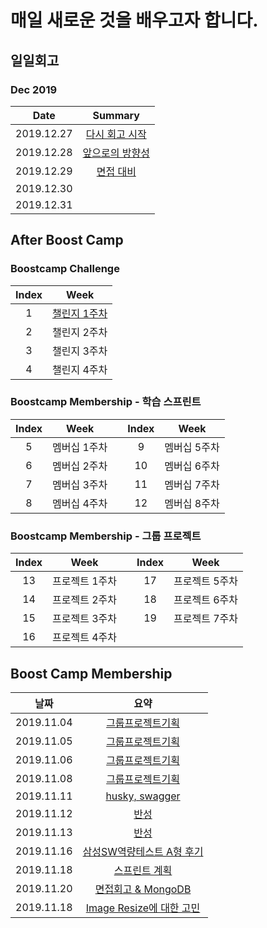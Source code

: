 # 매일 새로운 것을 배우고자 합니다.

## 일일회고

### Dec 2019

|    Date   | Summary |
|:---------:|:-------:|
|2019.12.27 |[다시 회고 시작](https://github.com/Johnie-Yeo/DailyRetrospect/blob/master/Retrospect/20191227.md)|
|2019.12.28 |[앞으로의 방향성](https://github.com/Johnie-Yeo/DailyRetrospect/blob/master/Retrospect/20191228.md)|
|2019.12.29 |[면접 대비](https://github.com/Johnie-Yeo/DailyRetrospect/blob/master/Retrospect/20191229.md)|
|2019.12.30 ||
|2019.12.31 ||

## After Boost Camp

### Boostcamp Challenge

| Index |  Week |
|:-----:|:-----:|
|   1   |[챌린지 1주차](https://github.com/Johnie-Yeo/DailyRetrospect/blob/master/AfterBoostCamp/Challenge_1stWeek.md)|
|   2   |챌린지 2주차|
|   3   |챌린지 3주차|
|   4   |챌린지 4주차|

### Boostcamp Membership - 학습 스프린트

| Index |      Week     |   | Index |     Week    |
|:-----:|:-------------:|:-:|:-----:|:-----------:|
|   5   |  멤버십 1주차   |   |    9  |  멤버십 5주차  |
|   6   |  멤버십 2주차   |   |   10  |  멤버십 6주차  |
|   7   |  멤버십 3주차   |   |   11  |  멤버십 7주차  |
|   8   |  멤버십 4주차   |   |   12  |  멤버십 8주차  |

### Boostcamp Membership - 그룹 프로젝트 

| Index |      Week     |   | Index |      Week     |
|:-----:|:-------------:|:-:|:-----:|:-------------:|
|  13   |  프로젝트 1주차  |   |   17  |  프로젝트 5주차  |
|  14   |  프로젝트 2주차  |   |   18  |  프로젝트 6주차  |
|  15   |  프로젝트 3주차  |   |   19  |  프로젝트 7주차  |
|  16   |  프로젝트 4주차  |   |       |               |


## Boost Camp Membership

| 날짜         | 요약                                                                                                             |
|:----------:|:--------------------------------------------------------------------------------------------------------------:|
| 2019.11.04 | [그룹프로젝트기획](https://github.com/Johnie-Yeo/DailyRetrospect/blob/master/BoostCampMembership/20191104_day1.md)         |
| 2019.11.05 | [그룹프로젝트기획](https://github.com/Johnie-Yeo/DailyRetrospect/blob/master/BoostCampMembership/20191105_day2.md)         |
| 2019.11.06 | [그룹프로젝트기획](https://github.com/Johnie-Yeo/DailyRetrospect/blob/master/BoostCampMembership/20191106_day3.md)         |
| 2019.11.08 | [그룹프로젝트기획](https://github.com/Johnie-Yeo/DailyRetrospect/blob/master/BoostCampMembership/20191108_day5.md)         |
| 2019.11.11 | [husky, swagger](https://github.com/Johnie-Yeo/DailyRetrospect/blob/master/BoostCampMembership/20191111_day8.md)   |
| 2019.11.12 | [반성](https://github.com/Johnie-Yeo/DailyRetrospect/blob/master/BoostCampMembership/20191112_day9.md)               |
| 2019.11.13 | [반성](https://github.com/Johnie-Yeo/DailyRetrospect/blob/master/BoostCampMembership/20191113_day10.md)              |
| 2019.11.16 | [삼성SW역량테스트 A형 후기](https://github.com/Johnie-Yeo/DailyRetrospect/blob/master/BoostCampMembership/20191116_day13.md) |
| 2019.11.18 | [스프린트 계획](https://github.com/Johnie-Yeo/DailyRetrospect/blob/master/BoostCampMembership/20191118_day15.md) |
| 2019.11.20 | [면접회고 & MongoDB](https://github.com/Johnie-Yeo/DailyRetrospect/blob/master/BoostCampMembership/20191118_day15.md) |
| 2019.11.18 | [Image Resize에 대한 고민](https://github.com/Johnie-Yeo/DailyRetrospect/blob/master/BoostCampMembership/20191118_day15.md) |
